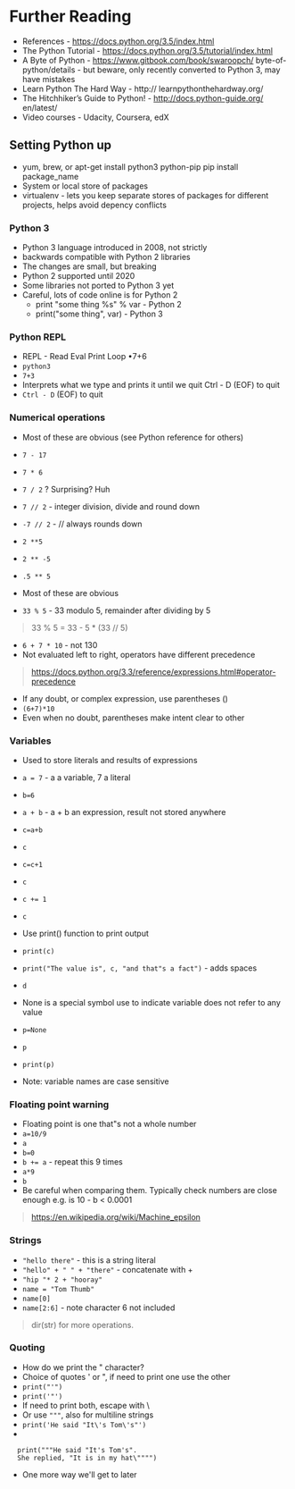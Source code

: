 # Further Reading

* References - https://docs.python.org/3.5/index.html
* The Python Tutorial - https://docs.python.org/3.5/tutorial/index.html
* A Byte of Python - https://www.gitbook.com/book/swaroopch/ byte-of-python/details - but beware, only recently converted to Python 3, may have mistakes
* Learn Python The Hard Way - http:// learnpythonthehardway.org/
* The Hitchhiker’s Guide to Python! - http://docs.python-guide.org/ en/latest/
* Video courses - Udacity, Coursera, edX

## Setting Python up

* yum, brew, or apt-get install python3 python-pip pip install package_name
* System or local store of packages
* virtualenv - lets you keep separate stores of packages for different projects, helps avoid depency conflicts

### Python 3

* Python 3 language introduced in 2008, not strictly
* backwards compatible with Python 2 libraries
* The changes are small, but breaking
* Python 2 supported until 2020
* Some libraries not ported to Python 3 yet
* Careful, lots of code online is for Python 2
  * print "some thing %s" % var - Python 2 
  * print("some thing", var) - Python 3

### Python REPL

* REPL - Read Eval Print Loop •7+6
* `python3`
* `7+3`
* Interprets what we type and prints it until we quit Ctrl - D (EOF) to quit
* `Ctrl - D` (EOF) to quit

### Numerical operations

* Most of these are obvious (see Python reference for others)
* `7 - 17`
* `7 * 6`
* `7 / 2` ? Surprising? Huh
* `7 // 2` - integer division, divide and round down
* `-7 // 2` - // always rounds down
* `2 **5`
* `2 ** -5`
* `.5 ** 5`

* Most of these are obvious
* `33 % 5` - 33 modulo 5, remainder after dividing by 5 
> 33 % 5 = 33 - 5 * (33 // 5)

* `6 + 7 * 10` - not 130
* Not evaluated left to right, operators have different precedence 
> https://docs.python.org/3.3/reference/expressions.html#operator-precedence

* If any doubt, or complex expression, use parentheses ()
* `(6+7)*10`
* Even when no doubt, parentheses make intent clear to other

### Variables

* Used to store literals and results of expressions
* `a = 7` - a a variable, 7 a literal
* `b=6`
* `a + b` - a + b an expression, result not stored anywhere
* `c=a+b` 
* `c`
* `c=c+1`
* `c`
* `c += 1`
* `c`

* Use print() function to print output
* `print(c)`
* `print("The value is", c, "and that"s a fact")` - adds spaces
* `d`
* None is a special symbol use to indicate variable does not refer to any value
* `p=None`
* `p`
* `print(p)`
* Note: variable names are case sensitive

### Floating point warning

* Floating point is one that"s not a whole number
* `a=10/9`
* `a`
* `b=0`
* `b += a` - repeat this 9 times
* `a*9`
* `b`
* Be careful when comparing them. Typically check numbers are close enough e.g. is 10 - b < 0.0001 
> https://en.wikipedia.org/wiki/Machine_epsilon

### Strings

* `"hello there"` - this is a string literal
* `"hello" + " " + "there"` - concatenate with +
* `"hip "* 2 + "hooray"`
* `name = "Tom Thumb"`
* `name[0]`
* `name[2:6]` - note character 6 not included
> dir(str) for more operations.

### Quoting

* How do we print the " character?
* Choice of quotes ' or ", if need to print one use the other
* `print("'")`
* `print('"')`
* If need to print both, escape with \ 
* Or use `"""`, also for multiline strings
* `print('He said "It\'s Tom\'s"')`
* 
```
  print("""He said "It's Tom's".
  She replied, "It is in my hat\"""")
```
* One more way we'll get to later











